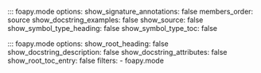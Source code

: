 ::: foapy.mode
    options:
        show_signature_annotations: false
        members_order: source
        show_docstring_examples: false
        show_source: false
        show_symbol_type_heading: false
        show_symbol_type_toc: false

::: foapy.mode
    options:
        show_root_heading: false
        show_docstring_description: false
        show_docstring_attributes: false
        show_root_toc_entry: false
        filters:
            - foapy.mode
